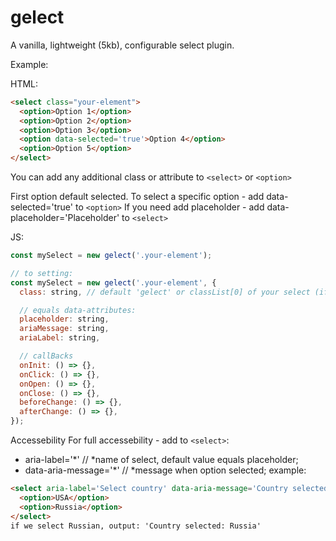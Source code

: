 # gelect

A vanilla, lightweight (5kb), configurable select plugin.


Example:

HTML:
```html
<select class="your-element">
  <option>Option 1</option>
  <option>Option 2</option>
  <option>Option 3</option>
  <option data-selected='true'>Option 4</option>
  <option>Option 5</option>
</select>
```
You can add any additional class or attribute to `<select>` or `<option>`

First option default selected.
To select a specific option - add data-selected='true' to `<option>`
If you need add placeholder - add data-placeholder='Placeholder' to `<select>`

JS:
```js
const mySelect = new gelect('.your-element');

// to setting:
const mySelect = new gelect('.your-element', {
  class: string, // default 'gelect' or classList[0] of your select (if defined)

  // equals data-attributes:
  placeholder: string,
  ariaMessage: string,
  ariaLabel: string,

  // callBacks
  onInit: () => {},
  onClick: () => {},
  onOpen: () => {},
  onClose: () => {},
  beforeChange: () => {},
  afterChange: () => {},
});
```


Accessebility
For full accessebility - add to `<select>`:
 - aria-label='*' // *name of select, default value equals placeholder;
 - data-aria-message='*' // *message when option selected;
 example:
  ```html
  <select aria-label='Select country' data-aria-message='Country selected:'>
    <option>USA</option>
    <option>Russia</option>
  </select>
  if we select Russian, output: 'Country selected: Russia'
  ```